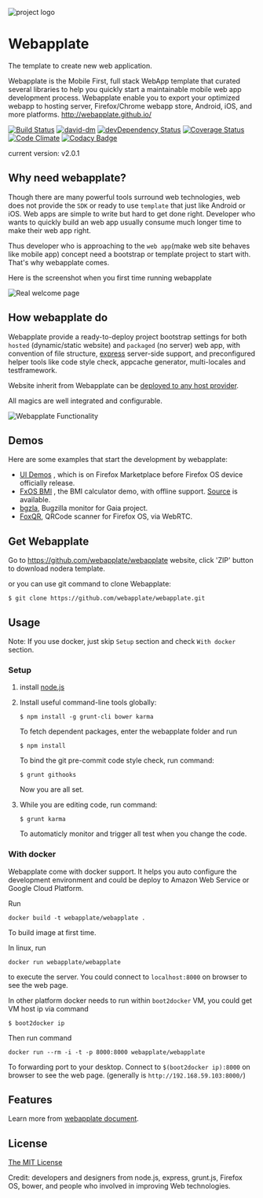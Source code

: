 ![project logo](https://raw.github.com/webapplate/webapplate/master/public/style/icons/icon128.png) 

# Webapplate 

The template to create new web application.

Webapplate is the Mobile First, full stack WebApp template that curated several libraries to help you quickly start a maintainable mobile web app development process. Webapplate enable you to export your optimized webapp to hosting server, Firefox/Chrome webapp store, Android, iOS, and more platforms.
http://webapplate.github.io/

[![Build Status](https://travis-ci.org/webapplate/webapplate.png)](https://travis-ci.org/webapplate/webapplate) [![david-dm](https://david-dm.org/webapplate/webapplate.png)](https://david-dm.org/webapplate/webapplate) [![devDependency Status](https://david-dm.org/webapplate/webapplate/dev-status.svg)](https://david-dm.org/webapplate/webapplate#info=devDependencies) [![Coverage Status](https://coveralls.io/repos/webapplate/webapplate/badge.png?branch=master)](https://coveralls.io/r/webapplate/webapplate?branch=master) [![Code Climate](https://codeclimate.com/github/webapplate/webapplate.png)](https://codeclimate.com/github/webapplate/webapplate) [![Codacy Badge](https://www.codacy.com/project/badge/b0dbc808c4fb83b26706fb376ceea678)](https://www.codacy.com/public/gasolin_1667/webapplate)

current version: v2.0.1

## Why need webapplate?

Though there are many powerful tools surround web technologies, web does not provide the `SDK` or ready to use `template` that just like Android or iOS. Web apps are simple to write but hard to get done right. Developer who wants to quickly build an web app usually consume much longer time to make their web app right.

Thus developer who is approaching to the `web app`(make web site behaves like mobile app) concept need a bootstrap or template project to start with. That's why webapplate comes.

Here is the screenshot when you first time running webapplate

![Real welcome page](http://i.imgur.com/8AGwXCG.png)

## How webapplate do

Webapplate provide a ready-to-deploy project bootstrap settings for both `hosted` (dynamic/static website) and `packaged` (no server) web app, with convention of file structure, [express](http://expressjs.com/) server-side support, and preconfigured helper tools like code style check, appcache generator, multi-locales and testframework.

Website inherit from Webapplate can be [deployed to any host provider](https://github.com/webapplate/webapplate/wiki/Deployment).

All magics are well integrated and configurable.

![Webapplate Functionality](http://i.imgur.com/r069BsG.png)

## Demos

Here are some examples that start the development by webapplate:

* [UI Demos](https://marketplace.firefox.com/app/ui-demos/) , which is on Firefox Marketplace before Firefox OS device officially release.
* [FxOS BMI](http://gasolin.github.io/fxosbmi/public/index.html) , the BMI calculator demo, with offline support. [Source](https://github.com/gasolin/fxosbmi) is available.
* [bgzla](http://gasolin.github.io/bgzla/), Bugzilla monitor for Gaia project.
* [FoxQR](https://marketplace.firefox.com/app/qrcode-1/), QRCode scanner for Firefox OS, via WebRTC.

## Get Webapplate

Go to https://github.com/webapplate/webapplate website, click 'ZIP' button to download nodera template.

or you can use git command to clone Webapplate:

```
$ git clone https://github.com/webapplate/webapplate.git
```

## Usage

Note: If you use docker, just skip `Setup` section and check `With docker` section.

### Setup

1. install [node.js](http://www.nodejs.org)

2. Install useful command-line tools globally:

    ```
    $ npm install -g grunt-cli bower karma
    ```

   To fetch dependent packages, enter the webapplate folder and run

    ```
    $ npm install
    ```

   To bind the git pre-commit code style check, run command:

    ```
    $ grunt githooks
    ```
    
   Now you are all set.

3. While you are editing code, run command:

    ```
    $ grunt karma
    ```

   To automaticly monitor and trigger all test when you change the code.

### With docker

Webapplate come with docker support. It helps you auto configure the development environment and could be deploy to Amazon Web Service or Google Cloud Platform.

Run

```
docker build -t webapplate/webapplate .
```

To build image at first time.

In linux, run

```
docker run webapplate/webapplate
```

to execute the server. You could connect to `localhost:8000` on browser to see the web page.

In other platform docker needs to run within `boot2docker` VM, you could get VM host ip via command

```
$ boot2docker ip
```

Then run command

```
docker run --rm -i -t -p 8000:8000 webapplate/webapplate
```

To forwarding port to your desktop. Connect to `$(boot2docker ip):8000` on browser to see the web page.
(generally is `http://192.168.59.103:8000/`)


## Features

Learn more from [webapplate document](https://github.com/webapplate/webapplate/wiki).

## License

[The MIT License](http://opensource.org/licenses/MIT)

Credit: developers and designers from node.js, express, grunt.js, Firefox OS, bower, and people who involved in improving Web technologies.
